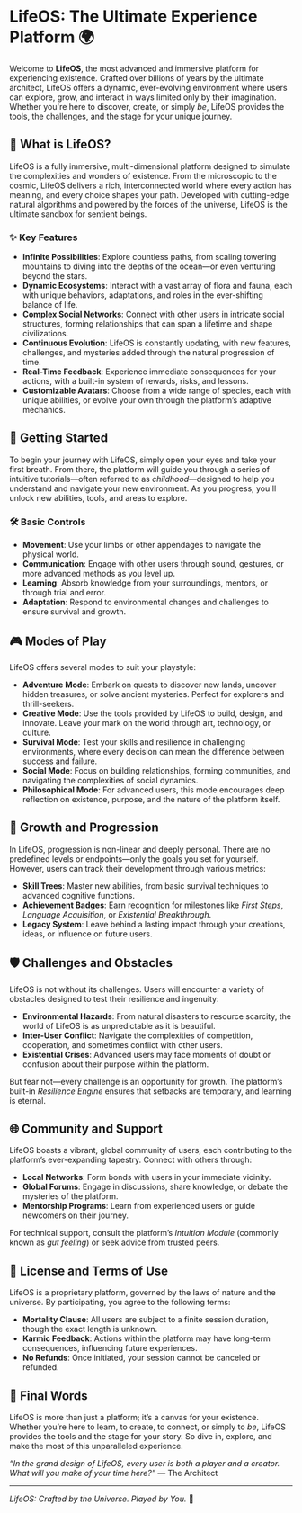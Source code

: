 # LifeOS: The Ultimate Experience Platform 🌍

Welcome to **LifeOS**, the most advanced and immersive platform for experiencing existence. Crafted over billions of years by the ultimate architect, LifeOS offers a dynamic, ever-evolving environment where users can explore, grow, and interact in ways limited only by their imagination. Whether you're here to discover, create, or simply *be*, LifeOS provides the tools, the challenges, and the stage for your unique journey.

## 🌟 What is LifeOS?

LifeOS is a fully immersive, multi-dimensional platform designed to simulate the complexities and wonders of existence. From the microscopic to the cosmic, LifeOS delivers a rich, interconnected world where every action has meaning, and every choice shapes your path. Developed with cutting-edge natural algorithms and powered by the forces of the universe, LifeOS is the ultimate sandbox for sentient beings.

### ✨ Key Features
- **Infinite Possibilities**: Explore countless paths, from scaling towering mountains to diving into the depths of the ocean—or even venturing beyond the stars.
- **Dynamic Ecosystems**: Interact with a vast array of flora and fauna, each with unique behaviors, adaptations, and roles in the ever-shifting balance of life.
- **Complex Social Networks**: Connect with other users in intricate social structures, forming relationships that can span a lifetime and shape civilizations.
- **Continuous Evolution**: LifeOS is constantly updating, with new features, challenges, and mysteries added through the natural progression of time.
- **Real-Time Feedback**: Experience immediate consequences for your actions, with a built-in system of rewards, risks, and lessons.
- **Customizable Avatars**: Choose from a wide range of species, each with unique abilities, or evolve your own through the platform’s adaptive mechanics.

## 🚀 Getting Started

To begin your journey with LifeOS, simply open your eyes and take your first breath. From there, the platform will guide you through a series of intuitive tutorials—often referred to as *childhood*—designed to help you understand and navigate your new environment. As you progress, you'll unlock new abilities, tools, and areas to explore.

### 🛠️ Basic Controls
- **Movement**: Use your limbs or other appendages to navigate the physical world.
- **Communication**: Engage with other users through sound, gestures, or more advanced methods as you level up.
- **Learning**: Absorb knowledge from your surroundings, mentors, or through trial and error.
- **Adaptation**: Respond to environmental changes and challenges to ensure survival and growth.

## 🎮 Modes of Play

LifeOS offers several modes to suit your playstyle:

- **Adventure Mode**: Embark on quests to discover new lands, uncover hidden treasures, or solve ancient mysteries. Perfect for explorers and thrill-seekers.
- **Creative Mode**: Use the tools provided by LifeOS to build, design, and innovate. Leave your mark on the world through art, technology, or culture.
- **Survival Mode**: Test your skills and resilience in challenging environments, where every decision can mean the difference between success and failure.
- **Social Mode**: Focus on building relationships, forming communities, and navigating the complexities of social dynamics.
- **Philosophical Mode**: For advanced users, this mode encourages deep reflection on existence, purpose, and the nature of the platform itself.

## 🌱 Growth and Progression

In LifeOS, progression is non-linear and deeply personal. There are no predefined levels or endpoints—only the goals you set for yourself. However, users can track their development through various metrics:

- **Skill Trees**: Master new abilities, from basic survival techniques to advanced cognitive functions.
- **Achievement Badges**: Earn recognition for milestones like *First Steps*, *Language Acquisition*, or *Existential Breakthrough*.
- **Legacy System**: Leave behind a lasting impact through your creations, ideas, or influence on future users.

## 🛡️ Challenges and Obstacles

LifeOS is not without its challenges. Users will encounter a variety of obstacles designed to test their resilience and ingenuity:

- **Environmental Hazards**: From natural disasters to resource scarcity, the world of LifeOS is as unpredictable as it is beautiful.
- **Inter-User Conflict**: Navigate the complexities of competition, cooperation, and sometimes conflict with other users.
- **Existential Crises**: Advanced users may face moments of doubt or confusion about their purpose within the platform.

But fear not—every challenge is an opportunity for growth. The platform’s built-in *Resilience Engine* ensures that setbacks are temporary, and learning is eternal.

## 🌐 Community and Support

LifeOS boasts a vibrant, global community of users, each contributing to the platform’s ever-expanding tapestry. Connect with others through:

- **Local Networks**: Form bonds with users in your immediate vicinity.
- **Global Forums**: Engage in discussions, share knowledge, or debate the mysteries of the platform.
- **Mentorship Programs**: Learn from experienced users or guide newcomers on their journey.

For technical support, consult the platform’s *Intuition Module* (commonly known as *gut feeling*) or seek advice from trusted peers.

## 📜 License and Terms of Use

LifeOS is a proprietary platform, governed by the laws of nature and the universe. By participating, you agree to the following terms:

- **Mortality Clause**: All users are subject to a finite session duration, though the exact length is unknown.
- **Karmic Feedback**: Actions within the platform may have long-term consequences, influencing future experiences.
- **No Refunds**: Once initiated, your session cannot be canceled or refunded.

## 🌟 Final Words

LifeOS is more than just a platform; it’s a canvas for your existence. Whether you’re here to learn, to create, to connect, or simply to *be*, LifeOS provides the tools and the stage for your story. So dive in, explore, and make the most of this unparalleled experience.

*“In the grand design of LifeOS, every user is both a player and a creator. What will you make of your time here?”* — The Architect

---

*LifeOS: Crafted by the Universe. Played by You.* 🌌

